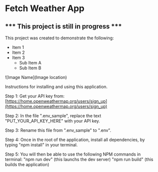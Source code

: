 # Fetch Weather App

## *** This project is still in progress ***

This project was created to demonstrate the following:

* Item 1
* Item 2
* Item 3
  * Sub Item A
  * Sub Item B

![Image Name](Image location)

Instructions for installing and using this application.

Step 1: Get your API key from: [https://home.openweathermap.org/users/sign_up](https://home.openweathermap.org/users/sign_up)

Step 2: In the file ".env_sample", replace the text "PUT_YOUR_API_KEY_HERE" with your API key.

Step 3: Rename this file from ".env_sample" to ".env".

Step 4: Once in the root of the application, install all dependencies, by typing "npm install" in your terminal.

Step 5: You will then be able to use the following NPM commands in terminal:
"npm run dev" (this launchs the dev server)
"npm run build" (this builds the application)
